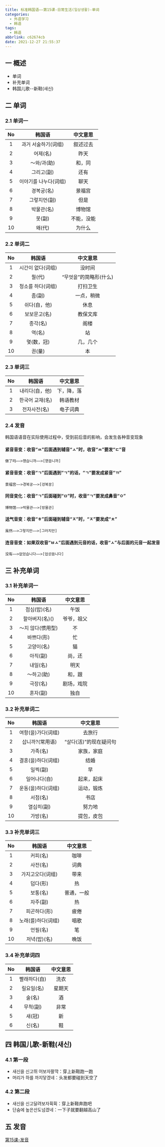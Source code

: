 ```yaml
---
title: 标准韩国语——第15课-日常生活(일상생활)-单词
categories:
  - 外语学习
  - 韩语
tags:
  - 韩语
abbrlink: c62674cb
date: 2021-12-27 21:55:37
---
```

## 一 概述

* 单词
* 补充单词
* 韩国儿歌--新鞋(새신)

<!--more-->

## 二 单词

### 2.1 单词一

|  No  |        韩国语         |  中文意思  |
| :--: | :-------------------: | :--------: |
|  1   |  과거 서술하기(词组)  |  叙述过去  |
|  2   |       어제(名)        |    昨天    |
|  3   |      ～와/과(助)      |   和，同   |
|  4   |      그리고(副)       |    还有    |
|  5   | 이야기를 나누다(词组) |    聊天    |
|  6   |      경복궁(名)       |   景福宫   |
|  7   |     그렇지먼(副)      |    但是    |
|  8   |      박물관(名)       |   博物馆   |
|  9   |        못(副)         | 不能，没能 |
|  10  |        왜(代)         |   为什么   |

### 2.2 单词二

|  No  |      韩国语       |        中文意思        |
| :--: | :---------------: | :--------------------: |
|  1   | 시간이 없다(词组) |         没时间         |
|  2   |      뭘(代)       | “무엇을”的简略形(什么) |
|  3   | 청소를 하다(词组) |        打扫卫生        |
|  4   |      좀(副)       |       一点，稍微       |
|  5   |   쉬다(自，他)    |          休息          |
|  6   |   보보문고(名)    |        教保文库        |
|  7   |     종각(名)      |          阁楼          |
|  8   |      역(名)       |           站           |
|  9   |    몇(数，冠)     |        几，几个        |
|  10  |      권(量)       |           本           |

### 2.3 单词三

|  No  |     韩国语      |  中文意思  |
| :--: | :-------------: | :--------: |
|  1   | 내리다(自，他)  | 下，降，落 |
|  2   | 한국어 교재(名) |  韩语教材  |
|  3   |  전자사전(名)   |  电子词典  |

### 2.4 发音

韩国语语音在实际使用过程中，受到前后音的影响，会发生各种音变现象

#### 紧音音变：收音“ㅆ”后面遇到辅音“ㅅ”时，收音“ㅆ”要发“ㄷ”音

```
做了吗——>했습니까——>[핻씁니까]
```

#### 紧音音变：收音“ㄱ”后面遇到“ㄱ”的话，“ㄱ”要发成紧音“ㄲ”

```
景福宫——>경복궁——>[겅복꿍]
```

#### 同音变化：收音“ㄱ”后面碰到“ㅁ”时，收音“ㄱ”要发成鼻音“ㅇ”

```
博物馆——>박물관——>[방물관]
```

#### 送气音变：收音“ㅎ”后面碰到辅音“ㅈ”时，“ㅈ”要发成“ㅊ”

```
虽然——>그렇지만——>[그러치만]
```

#### 连音音变：如果双收音“ㅂㅅ”后面遇到元音的话，收音“ㅅ”与后面的元音一起发音

```
没有——>없었습니다——>[업섣씀니다]
```

## 三 补充单词

### 3.1 补充单词一

|  No  |      韩国语       |  中文意思  |
| :--: | :---------------: | :--------: |
|  1   |   점심(밥)(名)    |    午饭    |
|  2   |  할아버지(名)()   | 爷爷，祖父 |
|  3   | ～지 않다(惯用型) |     不     |
|  4   |    바쁘다(形)     |     忙     |
|  5   |    고양이(名)     |     猫     |
|  6   |     아직(副)      |   尚，还   |
|  7   |     내일(名)      |    明天    |
|  8   |    ～하고(助)     |   和，跟   |
|  9   |     극장(名)      | 剧场，戏院 |
|  10  |     혼자(副)      |    独自    |

### 3.2 补充单词二

|  No  |       韩国语       |        中文意思        |
| :--: | :----------------: | :--------------------: |
|  1   | 여항(을)가다(词组) |         去旅行         |
|  2   |  삽니까?(常用语)   | “살다(活)”的现在疑问句 |
|  3   |      가족(名)      |       家族，家庭       |
|  4   | 결혼(을)하다(词组) |          结婚          |
|  5   |      일찍(副)      |           早           |
|  6   |    일어나다(自)    |       起来，起床       |
|  7   | 운동(을)하다(词组) |       运动，锻炼       |
|  8   |      서점(名)      |          书店          |
|  9   |     열십히(副)     |         努力地         |
|  10  |      가방(名)      |       提包，皮包       |

### 3.3 补充单词三

|  No  |       韩国语       |  中文意思  |
| :--: | :----------------: | :--------: |
|  1   |      커피(名)      |    咖啡    |
|  2   |      사전(名)      |    词典    |
|  3   |  가지고오다(词组)  |    带来    |
|  4   |      덥다(形)      |     热     |
|  5   |      보통(名)      | 普通，一般 |
|  6   |      자주(副)      |     热     |
|  7   |    피곤하다(形)    |    疲倦    |
|  8   | 노래(를)하다(词组) |    唱歌    |
|  9   |      언필(名)      |     笔     |
|  10  |    저녁(밥)(名)    |    晚饭    |

### 3.4 补充单词四

|  No  |    韩国语    | 中文意思 |
| :--: | :----------: | :------: |
|  1   | 빨래하다(自) |   洗衣   |
|  2   |  릴요일(名)  |  星期天  |
|  3   |    술(名)    |    酒    |
|  4   |   무척(副)   |   非常   |
|  5   |    새(冠)    |    新    |
|  6   |    신(名)    |    鞋    |

## 四 韩国儿歌-新鞋(새신)

### 4.1 第一段

* 새신을 신고뛰 어보자팔깍：穿上新鞋跑一跑
* 머리가 하를 까지닿겠네：头发都要碰到天空了

### 4.2 第二段

* 새신을 신고달려보자휙휙：穿上新鞋奔跑吧
* 단숨에 높은산도넘겠네：一下子就要翻越高山了

## 五 发音

[第15课-发音](https://biz.cli.im/Pcview?name=https%3A%2F%2Fbiz.cli.im%2Ftest%2FQV485318%3Fcoding%3DI7fjqN%26qrurl%3Dhttp%253A%252F%252Fqr31.cn%252FI7fjqN%26gtype%3D2&time=1)